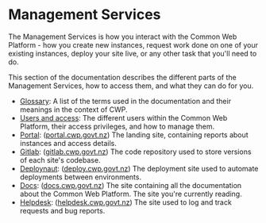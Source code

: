 # Management Services

The Management Services is how you interact with the Common Web Platform - how you create new instances, request work
done on one of your existing instances, deploy your site live, or any other task that you'll need to do.

This section of the documentation describes the different parts of the Management Services, how to access them, and what they can do
for you.

 * [Glossary](glossary): A list of the terms used in the documentation and their meanings in the context of CWP.
 * [Users and access](users): The different users within the Common Web Platform, their access privileges, and how to
manage them.
 * [Portal](portal): ([portal.cwp.govt.nz](http://portal.cwp.govt.nz)) The landing site, containing reports about
instances and access details.
 * [Gitlab](gitlab): ([gitlab.cwp.govt.nz](http://gitlab.cwp.govt.nz)) The code repository used to store versions of
each site's codebase.
 * [Deploynaut](deploynaut): ([deploy.cwp.govt.nz](http://deploy.cwp.govt.nz)) The deployment site used to automate
deployments between environments.
 * [Docs](docs): ([docs.cwp.govt.nz](http://docs.cwp.govt.nz)) The site containing all the documentation about the
Common Web Platform. The site you're currently reading.
 * [Helpdesk](helpdesk): ([helpdesk.cwp.govt.nz](http://helpdesk.cwp.govt.nz)) The site used to log and track requests
and bug reports.
